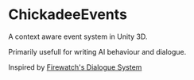 # ChickadeeEvents

A context aware event system in Unity 3D.

Primarily usefull for writing AI behaviour and dialogue. 

Inspired by [Firewatch's Dialogue System](https://www.youtube.com/watch?v=wj-2vbiyHnI)
